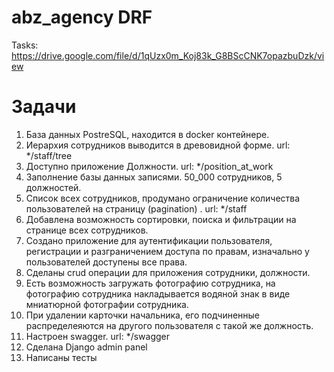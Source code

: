 # abz_agency DRF

Tasks: https://drive.google.com/file/d/1qUzx0m_Koj83k_G8BScCNK7opazbuDzk/view 

# Задачи

1. База данных PostreSQL, находится в docker контейнере.
2. Иерархия сотрудников выводится в древовидной форме. url: */staff/tree
3. Доступно приложение Должности. url: */position_at_work
4. Заполнение базы данных записями. 50_000 сотрудников, 5 должностей.
5. Список всех сотрудников, продумано ограничение количества пользователей на страницу (pagination) . url: */staff
6. Добавлена возможность сортировки, поиска и фильтрации на странице всех сотрудников.
7. Создано приложение для аутентификации пользователя, регистрации и разграничением доступа по правам, изначально у пользователей доступены все права.
8. Сделаны crud операции для приложения сотрудники, должности.
9. Есть возможность загружать фотографию сотрудника, на фотографию сотрудника накладывается водяной знак в виде мниатюрной фотографии сотрудника.
10. При удалении карточки начальника, его подчиненные распределеяются на другого пользователя с такой же должность.
11. Настроен swagger. url: */swagger
12. Сделана Django admin panel
13. Написаны тесты
